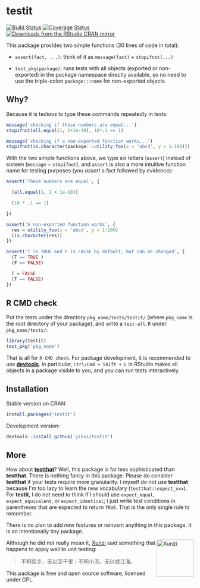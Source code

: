 # testit

[![Build Status](https://travis-ci.org/yihui/testit.svg)](https://travis-ci.org/yihui/testit)
[![Coverage Status](https://coveralls.io/repos/github/yihui/testit/badge.svg?branch=master)](https://coveralls.io/github/yihui/testit?branch=master)
[![Downloads from the RStudio CRAN mirror](https://cranlogs.r-pkg.org/badges/testit)](https://cran.r-project.org/package=testit)

This package provides two simple functions (30 lines of code in total):

- `assert(fact, ...)`: think of it as `message(fact)` + `stopifnot(...)`

- `test_pkg(package)`: runs tests with all objects (exported or
  non-exported) in the package namespace directly available, so no need to
  use the triple-colon `package:::name` for non-exported objects

## Why?

Because it is tedious to type these commands repeatedly in
tests:

```r
message('checking if these numbers are equal...')
stopifnot(all.equal(1, 1+1e-10), 10*.1 == 1)

message('checking if a non-exported function works...')
stopifnot(is.character(package:::utility_foo(x = 'abcd', y = 1:100)))
```

With the two simple functions above, we type six letters (`assert`) instead
of sixteen (`message` + `stopifnot`), and `assert` is also a more intuitive
function name for testing purposes (you _assert_ a fact followed by evidence):

```r
assert('These numbers are equal', {

  (all.equal(1, 1 + 1e-10))

  (10 * .1 == 1)

})

assert('A non-exported function works', {
  res = utility_foo(x = 'abcd', y = 1:100)
  (is.character(res))
})

assert('T is TRUE and F is FALSE by default, but can be changed', {
  (T == TRUE )
  (F == FALSE)

  T = FALSE
  (T == FALSE)
})
```

## R CMD check

Put the tests under the directory `pkg_name/tests/testit/` (where `pkg_name`
is the root directory of your package), and write a `test-all.R` under
`pkg_name/tests/`:

```r
library(testit)
test_pkg('pkg_name')
```

That is all for `R CMD check`. For package development, it is recommended to
use [**devtools**](https://cran.r-project.org/package=devtools). In
particular, `Ctrl/Cmd + Shift + L` in RStudio makes all objects in a package
visible to you, and you can run tests interactively.

## Installation

Stable version on CRAN:

```r
install.packages('testit')
```

Development version:

```r
devtools::install_github('yihui/testit')
```

## More

How about [**testthat**](https://CRAN.R-project.org/package=testthat)? Well,
this package is far less sophisticated than **testthat**. There is nothing
fancy in this package. Please do consider **testthat** if your tests require
more granularity. I myself do not use **testthat** because I'm too lazy to learn
the new vocabulary (`testthat::expect_xxx`). For **testit**, I do not need to
think if I should use `expect_equal`, `expect_equivalent`, or
`expect_identical`; I just write test conditions in parentheses that are expected to return `TRUE`. That
is the only single rule to remember.

There is no plan to add new features or reinvent anything in this package.
It is an intentionally tiny package.

<img src="https://i.imgur.com/sDsgmfj.jpg" align="right" width="100" alt="Xunzi" />

Although he did not really mean it,
[Xunzi](http://en.wikipedia.org/wiki/Xunzi) said something that happens to
apply well to unit testing:

> 不积跬步，无以至千里；不积小流，无以成江海。

This package is free and open source software, licensed under GPL.
